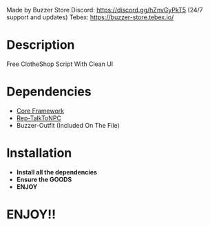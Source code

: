 Made by Buzzer Store 
Discord: https://discord.gg/hZnvGyPkT5 (24/7 support and updates)
Tebex: https://buzzer-store.tebex.io/

# Description
Free ClotheShop Script With Clean UI

# Dependencies
* [Core Framework](https://github.com/esx-framework/esx_core/tree/main/%5Bcore%5D/es_extended)
* [Rep-TalkToNPC](https://github.com/Rep-Scripts/rep-talkNPC)
* Buzzer-Outfit (Included On The File)

# Installation
* **Install all the dependencies**
* **Ensure the GOODS**
* **ENJOY**

# ENJOY!!
